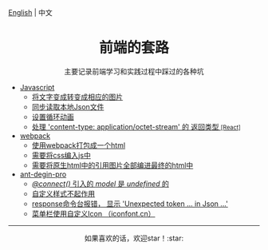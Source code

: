 [English](../README.md) | 中文

<h1 align="center">前端的套路</h1>

<div align="center">主要记录前端学习和实践过程中踩过的各种坑</div>

* [Javascript](javascript/README.md)
	* [将文字变成转变成相应的图片](javascript/README.md#-1)
	* [同步读取本地Json文件](javascript/README.md#Json)
	* [设置循环动画](javascript/README.md#LoopAnimation)
	* [处理 'content-type: application/octet-stream' 的 返回类型 <small>[React]</small>](javascript/README.md#content-type:applicationoctet-streamsmallReactsmall)
* [webpack](webpack/README.md)
	* [使用webpack打包成一个html](webpack/README.md#webpackhtml)
	* [需要将css编入js中](webpack/README.md#cssjs)
	* [需要将原生html中的引用图片全部编进最终的html中](webpack/README.md#htmlhtml)
* [ant-degin-pro](ant-design-pro/README.md)
	* [*@connect()* 引入的 *model* 是 *undefined* 的](ant-design-pro/README.md#connectmodelundefined)
	* [自定义样式不起作用](ant-design-pro/README.md#-1)
	*  [response命令台报错， 显示 'Unexpected token ... in Json ...'](ant-design-pro/README.md#responseUnexpectedtoken...inJson...)
	* [菜单栏使用自定义Icon （iconfont.cn）](ant-design-pro/custom_icon_in_sidermenu.md)

---

<div align="center">如果喜欢的话，欢迎star！:star: </div>
